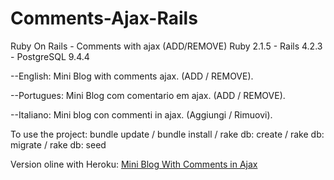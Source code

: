 # Comments-Ajax-Rails

Ruby On Rails - Comments with ajax (ADD/REMOVE) Ruby 2.1.5 - Rails 4.2.3 - PostgreSQL 9.4.4

--English: Mini Blog with comments ajax. (ADD / REMOVE).

--Portugues: Mini Blog com comentario em ajax. (ADD / REMOVE).

--Italiano: Mini blog con commenti in ajax. (Aggiungi / Rimuovi).

To use the project: bundle update / bundle install / rake db: create / rake db: migrate / rake db: seed

Version oline with Heroku: <a href='https://mini-blog-comments-with-ajax.herokuapp.com/' target='_blank'> Mini Blog With Comments in Ajax </a>
